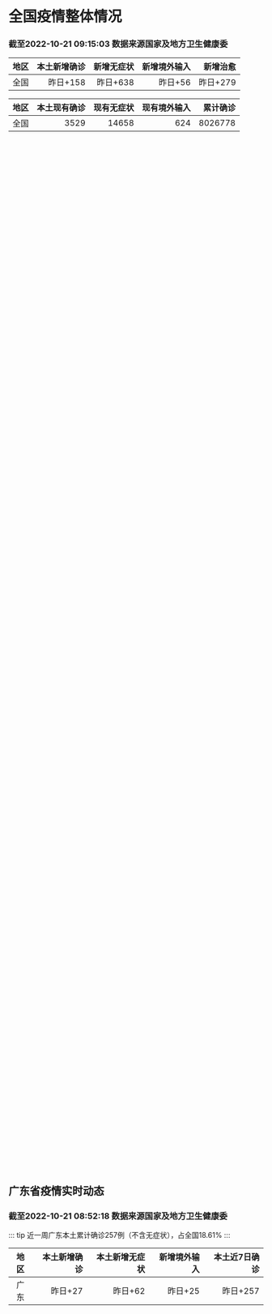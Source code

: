 
# 全国疫情整体情况
### 截至2022-10-21 09:15:03 数据来源国家及地方卫生健康委

|地区|本土新增确诊|新增无症状|新增境外输入|新增治愈|
|:--:|---:|---:|---:|---:|
|全国|昨日+158|昨日+638|昨日+56|昨日+279|

|地区|本土现有确诊|现有无症状|现有境外输入|累计确诊|
|:--:|---:|---:|---:|---:|
|全国|3529|14658|624|8026778|

<ChinaMap :dataList="dataList" :title="title"/>

<div id="chinaDayModify" style="width:100%;height:500px;margin-bottom:10px;"></div>
<div id="chinaAddHistoryData" style="width:100%;height:500px;margin-bottom:10px;"></div>
<div id="chinaNowHistoryData" style="width:100%;height:500px;margin-bottom:10px;"></div>
<div id="chinaTotalHistoryData" style="width:100%;height:500px;margin-bottom:10px;"></div>


## 广东省疫情实时动态
### 截至2022-10-21 08:52:18 数据来源国家及地方卫生健康委

::: tip 近一周广东本土累计确诊257例（不含无症状），占全国18.61%
:::

|地区|本土新增确诊|本土新增无症状|新增境外输入|本土近7日确诊|
|:--:|---:|---:|---:|---:|
|广东|昨日+27|昨日+62|昨日+25|昨日+257|

<div id="guangdongModify" style="width:100%;height:500px;margin-bottom:10px;"></div>
<div id="guangdongTotalHistory" style="width:100%;height:500px;margin-bottom:10px;"></div>
<div id="guangzhouModifyHistory" style="width:100%;height:500px;margin-bottom:10px;"></div>


<script>
import * as echarts from 'echarts'
export default {
  data(){
    return {
      title: '新增本土确诊',
      dataList: [{name: '台湾', value: 0, addList: []},{name: '香港', value: 0, addList: []},{name: '湖北', value: 0, addList: []},{name: '上海', value: 0, addList: []},{name: '吉林', value: 0, addList: []},{name: '广东', value: 27, addList: [{name: '广州', num: 10},{name: '深圳', num: 9},{name: '佛山', num: 6},{name: '清远', num: 1},{name: '肇庆', num: 1},]},{name: '海南', value: 0, addList: []},{name: '四川', value: 7, addList: [{name: '广元', num: 5},{name: '外省返川人员', num: 1},{name: '成都', num: 1},]},{name: '福建', value: 0, addList: []},{name: '北京', value: 15, addList: [{name: '朝阳', num: 4},{name: '未公布来源', num: 4},{name: '丰台', num: 3},{name: '东城', num: 2},{name: '西城', num: 1},]},{name: '内蒙古', value: 27, addList: [{name: '呼和浩特', num: 11},{name: '赤峰', num: 9},{name: '包头', num: 3},{name: '呼伦贝尔', num: 2},{name: '鄂尔多斯', num: 1},]},{name: '陕西', value: 29, addList: [{name: '汉中', num: 16},{name: '西安', num: 11},{name: '渭南', num: 2},]},{name: '浙江', value: 5, addList: [{name: '宁波', num: 5},]},{name: '黑龙江', value: 0, addList: []},{name: '河南', value: 9, addList: [{name: '郑州', num: 9},]},{name: '山东', value: 1, addList: [{name: '滨州', num: 1},]},{name: '云南', value: 3, addList: [{name: '德宏州', num: 3},]},{name: '江苏', value: 2, addList: [{name: '南京', num: 2},]},{name: '天津', value: 6, addList: [{name: '静海区', num: 5},{name: '河北区', num: 1},]},{name: '广西', value: 1, addList: [{name: '南宁', num: 1},]},{name: '河北', value: 0, addList: []},{name: '辽宁', value: 0, addList: []},{name: '新疆', value: 7, addList: [{name: '乌鲁木齐', num: 5},{name: '伊犁哈萨克自治州', num: 2},]},{name: '湖南', value: 7, addList: [{name: '邵阳', num: 3},{name: '怀化', num: 3},{name: '永州', num: 1},]},{name: '安徽', value: 0, addList: []},{name: '江西', value: 0, addList: []},{name: '西藏', value: 0, addList: []},{name: '甘肃', value: 0, addList: []},{name: '重庆', value: 4, addList: [{name: '巴南区', num: 1},{name: '江津区', num: 1},{name: '永川区', num: 1},{name: '巫山县', num: 1},]},{name: '贵州', value: 0, addList: []},{name: '山西', value: 8, addList: [{name: '大同', num: 6},{name: '运城', num: 1},{name: '临汾', num: 1},]},{name: '澳门', value: 0, addList: []},{name: '青海', value: 0, addList: []},{name: '宁夏', value: 0, addList: []},{name: '南海诸岛', value: 0, addList: []}]
    }
  },
  mounted () {
    this.chartChDay = echarts.init(document.getElementById("chinaDayModify"), "dark")
,this.chartChAdd = echarts.init(document.getElementById("chinaAddHistoryData"), "dark")
,this.chartChNow = echarts.init(document.getElementById("chinaNowHistoryData"), "dark")
,this.chartChTotal = echarts.init(document.getElementById("chinaTotalHistoryData"), "dark")
,this.chartGdMod = echarts.init(document.getElementById("guangdongModify"), "dark")
,this.chartGdTotal = echarts.init(document.getElementById("guangdongTotalHistory"), "dark")
,this.chartGzMod = echarts.init(document.getElementById("guangzhouModifyHistory"), "dark")


    const option_gd_mod = {
      title: {
        text: '广东疫情新增趋势（人）'
      },
      tooltip: {
        trigger: 'axis',
        axisPointer: {
          type: 'cross',
          label: {
            backgroundColor: '#6a7985'
          }
        }
      },
      legend: {
        top: 20,
        data: [{name: '本土新增确诊',icon: 'rect'}, {name: '本土新增无症状',icon: 'rect'},{name: '新增境外输入',icon: 'rect'}]
      },
      grid: {
        left: '3%',
        right: '4%',
        bottom: '3%',
        containLabel: true
      },
      toolbox: {
        feature: {
          saveAsImage: {}
        }
      },
      xAxis: {
        type: 'category',
        boundaryGap: false,
        data: ["08.23","08.24","08.25","08.26","08.27","08.28","08.29","08.30","08.31","09.01","09.02","09.03","09.04","09.05","09.06","09.07","09.08","09.09","09.10","09.11","09.12","09.13","09.14","09.15","09.16","09.17","09.18","09.19","09.20","09.21","09.22","09.23","09.24","09.25","09.26","09.27","09.28","09.29","09.30","10.01","10.02","10.03","10.04","10.05","10.06","10.07","10.08","10.09","10.10","10.11","10.12","10.13","10.14","10.15","10.16","10.17","10.18","10.19","10.20",]
      },
      yAxis: {
        type: 'value'
      },
      series: [
        {
          name: '本土新增确诊',
          type: 'line',
          stack: 'Total',
          areaStyle: {},
          emphasis: {
            focus: 'series'
          },
          data: [17,4,4,6,13,10,24,25,40,55,65,79,63,43,42,27,36,26,15,17,7,6,5,5,3,2,1,0,3,1,2,5,6,7,12,4,18,16,22,17,19,27,34,37,41,47,34,31,38,43,36,53,60,35,23,36,50,26,27,]
        },
        {
          name: '本土新增无症状',
          type: 'line',
          stack: 'Total',
          areaStyle: {},
          emphasis: {
            focus: 'series'
          },
          data: [5,2,4,2,4,3,12,21,34,41,40,24,26,17,18,12,28,6,10,11,4,3,4,1,1,1,2,1,2,2,4,0,0,5,5,2,5,15,21,10,24,16,24,27,34,27,21,24,25,11,17,21,29,29,38,61,48,58,62,]
        },
        {
          name: '新增境外输入',
          type: 'line',
          stack: 'Total',
          areaStyle: {},
          emphasis: {
            focus: 'series'
          },
          data: [13,16,18,15,19,12,11,10,13,16,17,18,16,16,19,6,16,23,19,21,12,11,8,10,15,7,11,15,12,13,14,15,12,19,14,15,21,15,11,29,11,19,18,19,27,10,14,27,27,14,17,15,24,18,18,11,12,14,25,]
        }
      ]
    };

    const option_gd_total = {
      title: {
        text: '广东疫情概览（人）'
      },
      tooltip: {
        trigger: 'axis',
        axisPointer: {
          type: 'cross',
          label: {
            backgroundColor: '#6a7985'
          }
        }
      },
      legend: {
        top: 20,
        data: [{name: '累计确诊',icon: 'rect'},{name: '累计治愈',icon: 'rect'}]
      },
      grid: {
        left: '3%',
        right: '4%',
        bottom: '3%',
        containLabel: true
      },
      toolbox: {
        feature: {
          saveAsImage: {}
        }
      },
      xAxis: {
        type: 'category',
        boundaryGap: false,
        data: ["08.23","08.24","08.25","08.26","08.27","08.28","08.29","08.30","08.31","09.01","09.02","09.03","09.04","09.05","09.06","09.07","09.08","09.09","09.10","09.11","09.12","09.13","09.14","09.15","09.16","09.17","09.18","09.19","09.20","09.21","09.22","09.23","09.24","09.25","09.26","09.27","09.28","09.29","09.30","10.01","10.02","10.03","10.04","10.05","10.06","10.07","10.08","10.09","10.10","10.11","10.12","10.13","10.14","10.15","10.16","10.17","10.18","10.19","10.20",]
      },
      yAxis: {
        type: 'value'
      },
      series: [
        {
          name: '累计确诊',
          type: 'line',
          stack: 'Total',
          areaStyle: {},
          emphasis: {
            focus: 'series'
          },
          data: [8781,8801,8822,8844,8879,8898,8933,8968,9021,9092,9174,9271,9350,9413,9474,9507,9559,9608,9642,9680,9699,9716,9729,9744,9762,9771,9783,9798,9813,9827,9843,9863,9881,9905,9931,9950,9991,10022,10055,10101,10131,10177,10229,10285,10353,10410,10458,10516,10581,10638,10691,10759,10843,10896,10947,10994,11056,11106,11138,]
        },
        {
          name: '累计治愈',
          type: 'line',
          stack: 'Total',
          areaStyle: {},
          emphasis: {
            focus: 'series'
          },
          data: [8367,8399,8430,8470,8507,8529,8561,8591,8620,8641,8671,8708,8725,8744,8775,8804,8831,8855,8888,8923,8959,9011,9075,9140,9140,9140,9140,9140,9140,9140,9529,9529,9529,9529,9529,9529,9529,9529,9529,9529,9529,9529,9529,9529,9877,9877,9877,9972,10007,10048,10091,10127,10127,10127,10178,10239,10298,10298,10298,]
        }
      ]
    };

    const option_gz_mod = {
      title: {
        text: '广州疫情新增趋势（人）'
      },
      tooltip: {
        trigger: 'axis',
        axisPointer: {
          type: 'cross',
          label: {
            backgroundColor: '#6a7985'
          }
        }
      },
      legend: {
        top: 20,
        data: [{name: '本土新增确诊',icon: 'rect'},{name: '本土新增无症状',icon: 'rect'}]
      },
      grid: {
        left: '3%',
        right: '4%',
        bottom: '3%',
        containLabel: true
      },
      toolbox: {
        feature: {
          saveAsImage: {}
        }
      },
      xAxis: {
        type: 'category',
        boundaryGap: false,
        data: ["0823","0824","0825","0826","0827","0828","0829","0830","0831","0901","0902","0903","0904","0905","0906","0907","0908","0909","0910","0911","0912","0913","0914","0915","0916","0917","0918","0919","0920","0921","0922","0923","0924","0925","0926","0927","0928","0929","0930","1001","1002","1003","1004","1005","1006","1007","1008","1009","1010","1011","1012","1013","1014","1015","1016","1017","1018","1019","1020",]
      },
      yAxis: {
        type: 'value'
      },
      series: [
        {
          name: '本土新增确诊',
          type: 'line',
          stack: 'Total',
          areaStyle: {},
          emphasis: {
            focus: 'series'
          },
          data: [2,0,0,0,1,1,0,5,5,3,7,4,8,5,6,3,2,0,0,0,0,0,0,0,0,1,0,0,0,0,1,4,5,2,2,0,1,1,2,0,5,10,12,14,21,17,18,5,13,6,10,25,23,20,3,16,22,6,10,]
        },
        {
          name: '本土新增无症状',
          type: 'line',
          stack: 'Total',
          areaStyle: {},
          emphasis: {
            focus: 'series'
          },
          data: [0,0,0,0,1,1,0,0,4,2,3,0,1,3,1,1,0,0,0,0,0,0,0,0,1,0,1,0,1,2,4,0,0,0,1,1,0,2,0,0,3,7,5,13,8,12,9,15,1,2,7,3,8,16,27,43,31,44,46,]
        }
      ]
    };

    const option_ch_day  = {
      series: [
        {
          type: 'treemap',
          data: [
            {
              name: '本土新增确诊昨日+158',
              value: 158,
            },
            {
              name: '新增无症状昨日+638',
              value: 638,
            },
            {
              name: '新增境外输入昨日+56',
              value: 56,
            },
            {
              name: '新增治愈昨日+279',
              value: 279,
            },
          ]
        }
      ]
    };

    const option_ch_add = {
      title: {
        text: '新增疫情整体走势'
      },
      tooltip: {
        trigger: 'axis',
        axisPointer: {
          type: 'cross',
          label: {
            backgroundColor: '#6a7985'
          }
        }
      },
      legend: {
        top: 20,
        data: [{name: '本土确诊',icon: 'rect'}, {name: '无症状感染',icon: 'rect'},{name: '新增境外输入',icon: 'rect'}]
      },
      grid: {
        left: '3%',
        right: '4%',
        bottom: '3%',
        containLabel: true
      },
      toolbox: {
        feature: {
          saveAsImage: {}
        }
      },
      xAxis: {
        type: 'category',
        boundaryGap: false,
        data: ["08.21","08.22","08.23","08.24","08.25","08.26","08.27","08.28","08.29","08.30","08.31","09.01","09.02","09.03","09.04","09.05","09.06","09.07","09.08","09.09","09.10","09.11","09.12","09.13","09.14","09.15","09.16","09.17","09.18","09.19","09.20","09.21","09.22","09.23","09.24","09.25","09.26","09.27","09.28","09.29","09.30","10.01","10.02","10.03","10.04","10.05","10.06","10.07","10.08","10.09","10.10","10.11","10.12","10.13","10.14","10.15","10.16","10.17","10.18","10.19","10.20",]
      },
      yAxis: {
        type: 'value'
      },
      series: [
        {
          name: '本土确诊',
          type: 'line',
          stack: 'Total',
          areaStyle: {},
          emphasis: {
            focus: 'series'
          },
          data: [360,308,380,345,262,250,259,301,349,349,307,318,440,314,303,264,323,241,259,239,179,164,188,196,126,102,76,106,92,104,123,114,121,129,159,235,173,119,106,97,106,116,189,250,223,183,216,447,441,373,427,374,322,249,291,174,182,208,204,164,158,]
        },
        {
          name: '无症状感染',
          type: 'line',
          stack: 'Total',
          areaStyle: {},
          emphasis: {
            focus: 'series'
          },
          data: [1464,1440,1261,1289,1239,1106,1035,1255,1368,1326,1596,1567,1379,1359,1249,1235,1247,1093,1033,994,959,785,727,762,823,746,505,930,715,525,485,512,627,624,601,597,636,625,526,625,549,432,466,626,747,1005,1267,1301,1307,1566,1662,1386,1154,1010,900,668,534,587,630,643,638,]
        },
        {
          name: '新增境外输入',
          type: 'line',
          stack: 'Total',
          areaStyle: {},
          emphasis: {
            focus: 'series'
          },
          data: [67,74,33,45,50,50,48,51,33,43,61,55,62,70,46,46,57,39,42,51,55,62,54,41,41,59,64,48,55,48,43,51,54,59,58,60,72,75,64,59,66,63,51,57,50,46,72,54,62,61,64,43,50,64,70,70,63,42,43,47,56,]
        }
      ]
    };

    const option_ch_now = {
      title: {
        text: '现有疫情整体走势'
      },
      tooltip: {
        trigger: 'axis',
        axisPointer: {
          type: 'cross',
          label: {
            backgroundColor: '#6a7985'
          }
        }
      },
      legend: {
        top: 20,
        data: [{name: '本土确诊',icon: 'rect'}, {name: '无症状感染',icon: 'rect'},{name: '新增境外输入',icon: 'rect'}]
      },
      grid: {
        left: '3%',
        right: '4%',
        bottom: '3%',
        containLabel: true
      },
      toolbox: {
        feature: {
          saveAsImage: {}
        }
      },
      xAxis: {
        type: 'category',
        boundaryGap: false,
        data: ["08.21","08.22","08.23","08.24","08.25","08.26","08.27","08.28","08.29","08.30","08.31","09.01","09.02","09.03","09.04","09.05","09.06","09.07","09.08","09.09","09.10","09.11","09.12","09.13","09.14","09.15","09.16","09.17","09.18","09.19","09.20","09.21","09.22","09.23","09.24","09.25","09.26","09.27","09.28","09.29","09.30","10.01","10.02","10.03","10.04","10.05","10.06","10.07","10.08","10.09","10.10","10.11","10.12","10.13","10.14","10.15","10.16","10.17","10.18","10.19","10.20",]
      },
      yAxis: {
        type: 'value'
      },
      series: [
        {
          name: '本土确诊',
          type: 'line',
          stack: 'Total',
          areaStyle: {},
          emphasis: {
            focus: 'series'
          },
          data: [7884,7679,7426,7132,7027,6660,6364,6101,5973,5834,5779,5658,5756,5636,5668,5670,5709,5713,5666,5575,5403,5083,4851,4714,4334,3681,3502,3293,3070,2881,2726,2606,2494,2477,2395,2404,2381,2378,2365,2359,2301,2314,2306,2341,2261,2263,2329,2666,2977,3240,3460,3637,3779,3824,3906,3854,3808,3777,3677,3595,3529,]
        },
        {
          name: '无症状感染',
          type: 'line',
          stack: 'Total',
          areaStyle: {},
          emphasis: {
            focus: 'series'
          },
          data: [699,712,660,632,621,597,568,547,510,501,519,530,551,562,559,557,571,548,560,560,567,568,566,563,550,565,586,572,576,577,571,577,564,563,552,558,585,613,632,610,608,631,623,629,615,620,628,633,641,646,644,623,618,632,657,650,655,636,635,623,624,]
        },
        {
          name: '新增境外输入',
          type: 'line',
          stack: 'Total',
          areaStyle: {},
          emphasis: {
            focus: 'series'
          },
          data: [20791,21414,21435,21470,21752,21618,21301,21326,21729,22052,22906,23471,23260,23287,23491,23860,24163,24009,23400,22660,22555,21919,21298,20832,20206,18729,18148,17756,17213,16241,14762,14010,13518,11627,11277,10573,10414,10373,10105,9829,9770,9618,8814,8449,8109,8069,8744,9419,10193,11206,11944,12805,13455,13998,14442,14606,14679,14750,14715,14774,14658,]
        }
      ]
    };

    const option_ch_total = {
      title: {
        text: '累计疫情整体走势'
      },
      tooltip: {
        trigger: 'axis',
        axisPointer: {
          type: 'cross',
          label: {
            backgroundColor: '#6a7985'
          }
        }
      },
      legend: {
        top: 20,
        data: [{name: '确诊(含港澳台)', con: 'rect'}, {name: '死亡(含港澳台)',icon: 'rect'}]
      },
      grid: {
        left: '3%',
        right: '4%',
        bottom: '3%',
        containLabel: true
      },
      toolbox: {
        feature: {
          saveAsImage: {}
        }
      },
      xAxis: {
        type: 'category',
        boundaryGap: false,
        data: ["08.21","08.22","08.23","08.24","08.25","08.26","08.27","08.28","08.29","08.30","08.31","09.01","09.02","09.03","09.04","09.05","09.06","09.07","09.08","09.09","09.10","09.11","09.12","09.13","09.14","09.15","09.16","09.17","09.18","09.19","09.20","09.21","09.22","09.23","09.24","09.25","09.26","09.27","09.28","09.29","09.30","10.01","10.02","10.03","10.04","10.05","10.06","10.07","10.08","10.09","10.10","10.11","10.12","10.13","10.14","10.15","10.16","10.17","10.18","10.19","10.20",]
      },
      yAxis: {
        type: 'value'
      },
      series: [
        {
          name: '确诊(含港澳台)',
          type: 'line',
          stack: 'Total',
          areaStyle: {},
          emphasis: {
            focus: 'series'
          },
          data: [5656972,5675269,5703179,5733500,5762559,5790726,5817871,5846327,5868458,5901615,5938060,5974028,6009747,6044288,6080405,6106096,6144277,6187141,6223835,6259551,6296680,6330038,6356783,6404975,6455788,6502479,6545234,6585920,6626392,6655661,6701113,6748819,6792066,6833790,6872895,6912675,6942179,6988610,7037863,7083359,7127469,7171159,7215114,7249310,7299603,7355347,7402656,7454504,7499946,7499946,7578751,7621171,7621171,7621171,7778306,7822739,7865269,7895059,7895059,7895059,8026778,]
        },
        {
          name: '死亡(含港澳台)',
          type: 'line',
          stack: 'Total',
          areaStyle: {},
          emphasis: {
            focus: 'series'
          },
          data: [24471,24499,24525,24557,24603,24655,24699,24740,24766,24806,24836,24883,24927,24976,25019,25058,25088,25130,25171,25237,25275,25315,25354,25381,25428,25491,25553,25603,25671,25712,25744,25792,25868,26074,26132,26176,26244,26278,26330,26388,26446,26500,26568,26609,21422,26706,26769,26823,26823,26823,26823,26823,26823,26823,26823,26823,26823,26823,26823,26823,26823,]
        }
      ]
    };

    this.chartGdMod.setOption(option_gd_mod);
    this.chartGdTotal.setOption(option_gd_total);
    this.chartGzMod.setOption(option_gz_mod);
    this.chartChDay.setOption(option_ch_day);
    this.chartChAdd.setOption(option_ch_add);
    this.chartChNow.setOption(option_ch_now);
    this.chartChTotal.setOption(option_ch_total);

    window.onresize = () => {
      this.chartGdMod.resize()
      this.chartGdTotal.resize()
      this.chartGzMod.resize()
      this.chartChDay.resize()
      this.chartChAdd.resize()
      this.chartChNow.resize()
      this.chartChTotal.resize()
    }
  }
}
</script>

## 广东省各地区疫情情况

::: danger 173个中高风险地区
:::

|地区|本土新增确诊|本土新增无症状|本土近7日确诊|中高风险地区|
|:--:|---:|---:|---:|---:|
|广州|+10|+46|+100|+66|
|深圳|+9|+5|+83|+85|
|佛山|+6|+1|+43|+7|
|清远|+1|0|+6|0|
|肇庆|+1|0|+1|0|
|中山|0|+7|+8|+3|
|揭阳|0|+3|+1|+4|
|东莞|0|0|+12|+8|
|惠州|0|0|+2|0|
|汕头|0|0|+1|0|
|汕尾|0|0|0|0|
|阳江|0|0|0|0|
|茂名|0|0|0|0|
|梅州|0|0|0|0|
|珠海|0|0|0|0|
|潮州|0|0|0|0|
|湛江|0|0|0|0|
|河源|0|0|0|0|
|云浮|0|0|0|0|
|江门|0|0|0|0|
|韶关|0|0|0|0|


## 广东疫情热点动态

  
### 10-21 09:29
::: tip 即日起，恢复！深圳交通发布通知

据“深圳交通”昨天（20日）12:21通知

即日起，深惠跨市公交

M325、M497、M478线

恢复正常运营...

深圳大件事

[阅读全文](https://mp.weixin.qq.com/s?__biz=MzA4NTczOTMzMQ==&mid=2651391492&idx=3&sn=c112f804b988f6707f732605542aff78&chksm=842ef428b3597d3e884787d5901a1deedc9067f1f97cd2a6bdb336df2185528404abedf08239&mpshare=1&scene=1&srcid=1021U4D6d9ncyQwIEzIhgT7R&sharer_sharetime=1666317569845&sharer_shareid=cf6417681f1ab593d86f6816cedb531b&version=4.0.19.6020&platform=win#rd)
:::

### 10-21 09:19
::: tip 深圳10月20日新增本土新冠阳性14例，详情公布
深圳卫健委通报，10月20日0-24时，深圳新增14例阳性病例。9例诊断为新冠肺炎确诊病例，5例诊断为新冠病毒无症状感染者。其中，在集中隔离观察人员中发现8例，在居家隔离医学观察人员中发现5例，在社区...

信息来源：界面新闻

[阅读全文](https://h5.baike.qq.com/mobile/landing.html?docid=20221021A019O100&isNews=1&adtag=wxjk.yqssc.yqdt)
:::

### 10-21 08:48
::: tip 广东10月20日新增本土确诊病例27例、本土无症状感染者62例
广东卫健委通报，10月20日0-24时，全省新增本土确诊病例27例（广州10例，深圳9例，佛山6例，肇庆1例，清远1例）；新增本土无症状感染者62例（广州46例，深圳5例，佛山1例，中山7例，揭阳3例...

信息来源：界面新闻

[阅读全文](https://h5.baike.qq.com/mobile/landing.html?docid=20221021A010J500&isNews=1&adtag=wxjk.yqssc.yqdt)
:::

### 10-21 08:40
::: tip 2022年10月21日广东省新冠肺炎疫情情况
                                                        　　10月20日0-24时，全省新增本土确诊病例27例（广州10例，深圳9例，佛山6例，...

信息来源：广东省卫生健康委员会

[阅读全文](https://h5.baike.qq.com/mobile/landing.html?docid=WJW20221021HEVR1QBP&isNews=1&adtag=wxjk.yqssc.yqdt)
:::

### 10-20 23:01
::: tip 20日惠来县新增3例新冠病毒无症状感染者
10月20日0-16时，惠来县新增3例新冠病毒无症状感染者，在本土确诊者1和无症状感染者1的隔离管控密接人员中发现，目前已转运至定点医疗机构隔离观察治疗。无症状感染者2，女，居住在溪西镇溪二村无症状感...

信息来源：南方PLUS

[阅读全文](https://h5.baike.qq.com/mobile/landing.html?docid=20221020A08UIU00&isNews=1&adtag=wxjk.yqssc.yqdt)
:::

### 10-20 22:56
::: tip 中山黄圃发现1管核酸检测异常，主要活动轨迹公布
南都讯 记者侯玉晓 根据“黄圃发布”的消息，10月20日，中山市黄圃镇发现1管新冠核酸检测异常。经初步流调，该核酸检测异常人员在黄圃镇主要活动轨迹如下：如有到访过以上重点场所者，请尽快向属地村（社区）...

信息来源：南方都市报

[阅读全文](https://h5.baike.qq.com/mobile/landing.html?docid=20221020A08TRK00&isNews=1&adtag=wxjk.yqssc.yqdt)
:::

### 10-20 22:55
::: tip 10月21日惠城区开设74个免费便民核酸采样点
南都讯 记者杨振华 10月20日，惠城区新型冠状病毒肺炎疫情防控领导小组办公室核酸检测工作专班发布公告，为进一步做好新冠疫情防控工作，切实保障广大人民群众的生命安全和身体健康，满足广大市民朋友和旅客朋...

南方都市报

[阅读全文](https://view.inews.qq.com/a/20221020A08TKO00?&chlid=news_news_top&uid=100188415180#)
:::

### 10-20 21:42
::: tip 广东广州疫情上升势头得到初步控制 乌鲁木齐推进疫情防控攻坚行动
　广州疫情上升势头得到初步控制 深圳社会面零新增
　　广东省19日新增本土确诊26例、无症状感染者58例，新增本土感染人数在连续两日近百例(97例、98例)后开始下降。上述感染者依然主要来自广州市(6...

中国新闻网

[阅读全文](https://view.inews.qq.com/a/20221020A08C6V00?&chlid=news_news_top&uid=100188415180#)
:::

### 10-20 20:18
::: tip 深圳市南山区多地调整风险等级
根据当前我区疫情防控工作需要，按照国务院应对新型冠状病毒肺炎疫情联防联控机制综合组《新型冠状病毒肺炎疫情防控方案（第九版）》相关规定，经专家组研判，自2022年10月19日起，将桃源街道平山村45、4...

北京日报客户端

[阅读全文](https://view.inews.qq.com/a/20221020A07MHW00?&chlid=news_news_top&uid=100188415180#)
:::

### 10-20 19:05
::: tip 广东揭阳惠来县新增3例无症状感染者
“揭阳发布”微信公众号消息，10月20日0-16时，惠来县新增3例新冠病毒无症状感染者，在本土确诊者1和无症状感染者1的隔离管控密接人员中发现，目前已转运至定点医疗机构隔离观察治疗。无症状感染者2，女...

信息来源：界面新闻

[阅读全文](https://h5.baike.qq.com/mobile/landing.html?docid=20221020A06XLR00&isNews=1&adtag=wxjk.yqssc.yqdt)
:::

